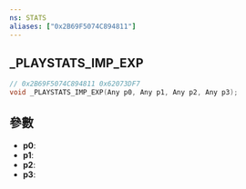 ```yaml
---
ns: STATS
aliases: ["0x2B69F5074C894811"]
---
```

## _PLAYSTATS_IMP_EXP

```c
// 0x2B69F5074C894811 0x62073DF7
void _PLAYSTATS_IMP_EXP(Any p0, Any p1, Any p2, Any p3);
```


## 參數
* **p0**: 
* **p1**: 
* **p2**: 
* **p3**: 

